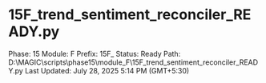 # 15F_trend_sentiment_reconciler_READY.py

Phase: 15
Module: F
Prefix: 15F_
Status: Ready
Path: D:\MAGIC\scripts\phase15\module_F\15F_trend_sentiment_reconciler_READY.py
Last Updated: July 28, 2025 5:14 PM (GMT+5:30)
